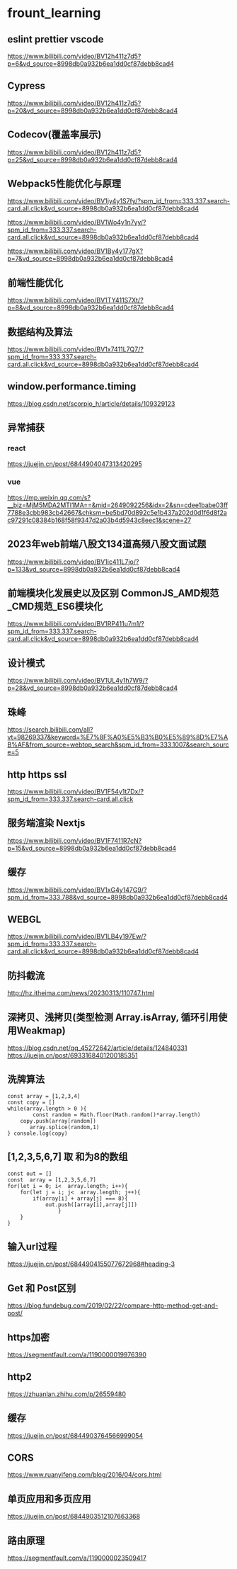 # frount_learning

## eslint prettier vscode

https://www.bilibili.com/video/BV12h411z7d5?p=6&vd_source=8998db0a932b6ea1dd0cf87debb8cad4

## Cypress

https://www.bilibili.com/video/BV12h411z7d5?p=20&vd_source=8998db0a932b6ea1dd0cf87debb8cad4

## Codecov(覆盖率展示)

https://www.bilibili.com/video/BV12h411z7d5?p=25&vd_source=8998db0a932b6ea1dd0cf87debb8cad4

## Webpack5性能优化与原理

https://www.bilibili.com/video/BV1jy4y1S7fy/?spm_id_from=333.337.search-card.all.click&vd_source=8998db0a932b6ea1dd0cf87debb8cad4

https://www.bilibili.com/video/BV1Wo4y1n7yy/?spm_id_from=333.337.search-card.all.click&vd_source=8998db0a932b6ea1dd0cf87debb8cad4

https://www.bilibili.com/video/BV1By4y177gX?p=7&vd_source=8998db0a932b6ea1dd0cf87debb8cad4

## 前端性能优化

https://www.bilibili.com/video/BV1TY411S7Xt/?p=8&vd_source=8998db0a932b6ea1dd0cf87debb8cad4

## 数据结构及算法

https://www.bilibili.com/video/BV1x7411L7Q7/?spm_id_from=333.337.search-card.all.click&vd_source=8998db0a932b6ea1dd0cf87debb8cad4


## window.performance.timing

https://blog.csdn.net/scorpio_h/article/details/109329123

## 异常捕获

### react

 https://juejin.cn/post/6844904047313420295

### vue 

https://mp.weixin.qq.com/s?__biz=MjM5MDA2MTI1MA==&mid=2649092256&idx=2&sn=cdee1babe03ff7788e3cbb983cb42667&chksm=be5bd70d892c5e1b437a202d0d1f6d8f2ac97291c08384b168f58f9347d2a03b4d5943c8eec1&scene=27


## 2023年web前端八股文134道高频八股文面试题

https://www.bilibili.com/video/BV1ic411L7jo/?p=133&vd_source=8998db0a932b6ea1dd0cf87debb8cad4

## 前端模块化发展史以及区别 CommonJS_AMD规范_CMD规范_ES6模块化

https://www.bilibili.com/video/BV1RP411u7m1/?spm_id_from=333.337.search-card.all.click&vd_source=8998db0a932b6ea1dd0cf87debb8cad4


## 设计模式

https://www.bilibili.com/video/BV1UL4y1h7W9/?p=28&vd_source=8998db0a932b6ea1dd0cf87debb8cad4

## 珠峰

https://search.bilibili.com/all?vt=98269337&keyword=%E7%8F%A0%E5%B3%B0%E5%89%8D%E7%AB%AF&from_source=webtop_search&spm_id_from=333.1007&search_source=5

## http https ssl

https://www.bilibili.com/video/BV1F54y1t7Dx/?spm_id_from=333.337.search-card.all.click

## 服务端渲染 Nextjs

https://www.bilibili.com/video/BV1F7411R7cN?p=15&vd_source=8998db0a932b6ea1dd0cf87debb8cad4

## 缓存

https://www.bilibili.com/video/BV1xG4y147G9/?spm_id_from=333.788&vd_source=8998db0a932b6ea1dd0cf87debb8cad4

## WEBGL

https://www.bilibili.com/video/BV1LB4y197Ew/?spm_id_from=333.337.search-card.all.click&vd_source=8998db0a932b6ea1dd0cf87debb8cad4

## 防抖截流

http://hz.itheima.com/news/20230313/110747.html

## 深拷贝、浅拷贝(类型检测 Array.isArray, 循环引用使用Weakmap)

https://blog.csdn.net/qq_45272642/article/details/124840331
https://juejin.cn/post/6933168401200185351

## 洗牌算法
```
const array = [1,2,3,4]
const copy = []
while(array.length > 0 ){
        const random = Math.floor(Math.random()*array.length)
	copy.push(array[random])	
       array.splice(random,1)
} console.log(copy)
```

## [1,2,3,5,6,7] 取 和为8的数组

```
const out = []
const  array = [1,2,3,5,6,7]
for(let i = 0; i<  array.length; i++){
	for(let j = i; j<  array.length; j++){
		if(array[i] + array[j] === 8){
  			out.push([array[i],array[j]])
                }
	}
}
```

## 输入url过程

https://juejin.cn/post/6844904155077672968#heading-3

## Get 和 Post区别 

https://blog.fundebug.com/2019/02/22/compare-http-method-get-and-post/


## https加密

https://segmentfault.com/a/1190000019976390

## http2

https://zhuanlan.zhihu.com/p/26559480

## 缓存

https://juejin.cn/post/6844903764566999054

## CORS

https://www.ruanyifeng.com/blog/2016/04/cors.html

## 单页应用和多页应用

https://juejin.cn/post/6844903512107663368

## 路由原理

https://segmentfault.com/a/1190000023509417


